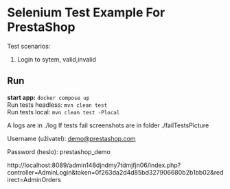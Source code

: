 # Selenium Test Example For PrestaShop
Test scenarios:
1. Login to sytem, valid,invalid

## Run ##
**start app:** ```docker compose up```  
Run tests headless: ```mvn clean test```  
Run tests local: ```mvn clean test -Plocal```  

A logs are in ./log
If tests fail screenshots are in folder ./failTestsPicture


Username (uživatel): demo@prestashop.com

Password (heslo): prestashop_demo

http://localhost:8089/admin148djndmy7tdmjfjn06/index.php?controller=AdminLogin&token=0f263da2d4d85bd327906680b2b1bb02&redirect=AdminOrders